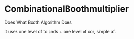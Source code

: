 # CombinationalBoothmultiplier
Does What Booth Algorithm Does

it uses one level of to ands + one level of xor, simple af.
